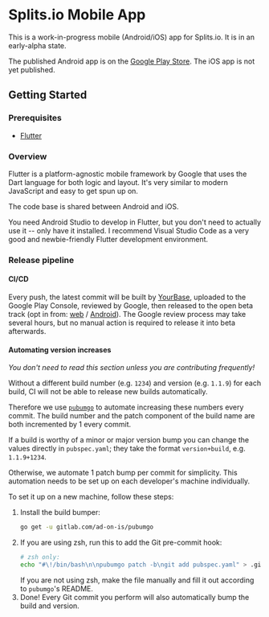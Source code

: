 # Splits.io Mobile App
This is a work-in-progress mobile (Android/iOS) app for Splits.io. It is in
an early-alpha state.

The published Android app is on the [Google Play Store][android]. The iOS app
is not yet published.

[android]: https://play.google.com/store/apps/details?id=io.splits

## Getting Started

### Prerequisites
- [Flutter][flutter] 

[flutter]: https://flutter.dev/docs/get-started/install

### Overview
Flutter is a platform-agnostic mobile framework by Google that uses the Dart
language for both logic and layout. It's very similar to modern JavaScript
and easy to get spun up on.

The code base is shared between Android and iOS.

You need Android Studio to develop in Flutter, but you don't need to actually
use it -- only have it installed. I recommend Visual Studio Code as a very
good and newbie-friendly Flutter development environment.

### Release pipeline

#### CI/CD
Every push, the latest commit will be built by [YourBase][yourbase], uploaded
to the Google Play Console, reviewed by Google, then released to the
open beta track (opt in from: [web][beta-web] / [Android][beta-android]).
The Google review process may take several hours, but no manual action is
required to release it into beta afterwards.

[yourbase]: https://yourbase.io/
[beta-web]: https://play.google.com/apps/testing/io.splits
[beta-android]: https://play.google.com/store/apps/details?id=io.splits

#### Automating version increases
_You don't need to read this section unless you are contributing frequently!_

Without a different build number (e.g. `1234`) and version (e.g. `1.1.9`) for
each build, CI will not be able to release new builds automatically.

Therefore we use [`pubumgo`][pubumgo] to automate increasing these numbers
every commit. The build number and the patch component of the build name are
both incremented by 1 every commit.

If a build is worthy of a minor or major version bump you can change the values
directly in `pubspec.yaml`; they take the format `version+build`, e.g.
`1.1.9+1234`.

Otherwise, we automate 1 patch bump per commit for simplicity. This automation
needs to be set up on each developer's machine individually.

To set it up on a new machine, follow these steps:

1. Install the build bumper:
   ```sh
   go get -u gitlab.com/ad-on-is/pubumgo
   ```
2. If you are using zsh, run this to add the Git pre-commit hook:
   ```sh
   # zsh only:
   echo "#\!/bin/bash\n\npubumgo patch -b\ngit add pubspec.yaml" > .git/hooks/pre-commit
   ```
   If you are not using zsh, make the file manually and fill it out according
   to `pubumgo`'s README.
3. Done! Every Git commit you perform will also automatically bump the build
   and version.

[pubumgo]: https://gitlab.com/ad-on-is/pubumgo
